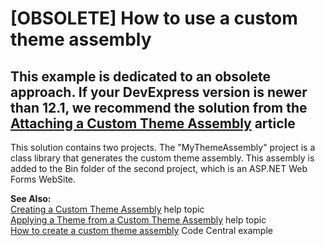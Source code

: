 # [OBSOLETE] How to use a custom theme assembly

## This example is dedicated to an obsolete approach. If your DevExpress version is newer than 12.1, we recommend the solution from the [Attaching a Custom Theme Assembly](https://docs.devexpress.com/AspNet/16728/common-concepts/appearance-customization-theming/attaching-a-custom-theme-assembly) article

<p>This solution contains two projects. The "MyThemeAssembly" project is a class library that generates the custom theme assembly. This assembly is added to the Bin folder of the second project, which is an ASP.NET Web Forms WebSite.</p>

<strong>See Also:</strong><br />
<a href="http://documentation.devexpress.com/#AspNet/CustomDocument7044">Creating a Custom Theme Assembly</a> help topic<br />
<a href="http://documentation.devexpress.com/#AspNet/CustomDocument7068">Applying a Theme from a Custom Theme Assembly</a> help topic<br />
<a href="https://www.devexpress.com/Support/Center/p/E1742">How to create a custom theme assembly</a> Code Central example</p>


